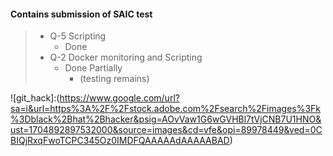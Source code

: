 #### Contains submission of SAIC test <br>
> * Q-5 Scripting
> 	*  Done
> * Q-2 Docker monitoring and Scripting
> 	* Done Partially
>  		* (testing remains)
 
![git_hack]:(https://www.google.com/url?sa=i&url=https%3A%2F%2Fstock.adobe.com%2Fsearch%2Fimages%3Fk%3Dblack%2Bhat%2Bhacker&psig=AOvVaw1G6wGVHBl7tVjCNB7U1HNO&ust=1704892897532000&source=images&cd=vfe&opi=89978449&ved=0CBIQjRxqFwoTCPC345Oz0IMDFQAAAAAdAAAAABAD)
